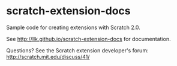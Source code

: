 scratch-extension-docs
======================

Sample code for creating extensions with Scratch 2.0.

See http://llk.github.io/scratch-extension-docs for documentation.

Questions? See the Scratch extension developer's forum:
http://scratch.mit.edu/discuss/41/
